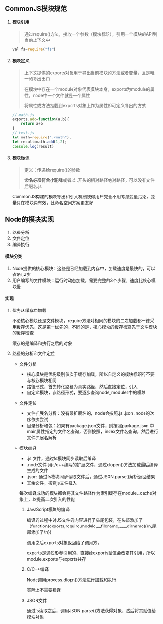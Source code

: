 ## CommonJS模块规范

1. #### 模块引用

   > 通过require()方法，接收一个参数（模块标识），引用一个模块的API到当前上下文中

   ```javascript
   val fs=require("fs")
   ```

2. #### 模块定义

   > 上下文提供的exports对象用于导出当前模块的方法或者变量，且是唯一的导出出口
   >
   > 在模块中存在一个module对象代表模块本身，exports为module的属性，node中一个文件就是一个属性
   >
   > 将属性或方法挂载到exports对象上作为属性即可定义导出的方式

   ```javascript
   // math.js
   exports.add=function(a,b){
       return a+b
   }
   // test.js
   let math=require("./math");
   let result=math.add(1,2);
   console.log(result)
   ```

3. #### 模块标识

   > 定义：传递给require()的参数
   >
   > **命名必须符合小驼峰**或者以..开头的相对路径绝对路径，可以没有文件后缀名.js

   CommonJS构建的模块导出和引入机制使得用户完全不用考虑变量污染，变量只在模块内有效，比命名空间方案更友好

## Node的模块实现

1. 路径分析
2. 文件定位
3. 编译执行

#### 模块分类

1. Node提供的核心模块：这些是已经加载到内存中，加载速度是最快的，可以省略1,2步
2. 用户编写的文件模块：运行时动态加载，需要完整的3个步骤，速度比核心模块慢

#### 实现

1. 优先从缓存中加载

   不论核心模块还是文件模块，require方法对相同的模块的二次加载都一律采用缓存优先，这是第一优先的，不同的是，核心模块的缓存检查先于文件模块的缓存检查

   缓存的是编译和执行之后的对象

2. 路径的分析和文件定位

   - 文件分析
     - 核心模块是优先级别仅次于缓存加载，所以自定义的模块标识符不要与核心模块相同
     - 路径形式，首先转化路径为真实路径，然后直接定位，引入
     - 自定义模块，非路径形式，要逐步查询node_modules中的模块

   - 文件定位

     - 文件扩展名分析：没有带扩展名的，node会按照.js .json .node的次序依次尝试
     - 目录分析和包：如果有package.json文件，则按照package.json 中main属性指定的文件名查询，否则按照，index文件名查询，然后进行文件扩展名解析

   - 模块编译

     - .js 文件，通过fs模块同步读取后编译
     - .node文件 用c/c++编写的扩展文件，通过dlopen()方法加载最后编译生成的文件
     - .json: 通过fs模块同步读取文件后，通过JSON.parse()解析返回结果
     - 其余文件，按照js文件载入

     每次编译成功的模块都会将其文件路径作为索引缓存在module._cache对象上，以提高二次引入的性能

     1. JavaScript模块的编译

        编译的过程中对JS文件的内容进行了头尾包装，在头部添加了（function(exports,require,module,\_\_filename,__\__dirname){\n,尾部添加了\n})

        调用之后exports对象返回给了调用方，

        exports是通过形参引用的，直接给exports赋值会改变其引用，所以module.exports与exports共存

     2. C/C++编译

        Node调用process.dlopn()方法进行加载和执行

        实际上不需要编译

     3. JSON文件

        通过fs读取之后，调用JSON.parse()方法获得对象，然后将其赋值给模块对象

   

   